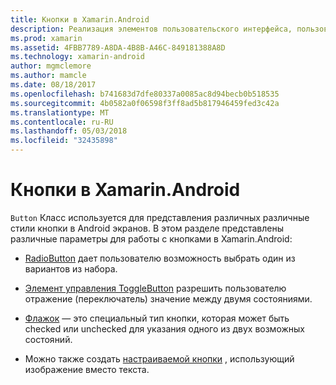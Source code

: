 ```yaml
---
title: Кнопки в Xamarin.Android
description: Реализация элементов пользовательского интерфейса, пользователь нажимает кнопку, чтобы выполнить действие
ms.prod: xamarin
ms.assetid: 4FBB7789-A8DA-4B8B-A46C-849181388A8D
ms.technology: xamarin-android
author: mgmclemore
ms.author: mamcle
ms.date: 08/18/2017
ms.openlocfilehash: b741683d7dfe80337a0085ac8d94becb0b518535
ms.sourcegitcommit: 4b0582a0f06598f3ff8ad5b817946459fed3c42a
ms.translationtype: MT
ms.contentlocale: ru-RU
ms.lasthandoff: 05/03/2018
ms.locfileid: "32435898"
---
```

# <a name="buttons-in-xamarinandroid"></a>Кнопки в Xamarin.Android

`Button` Класс используется для представления различных различные стили кнопки в Android экранов. В этом разделе представлены различные параметры для работы с кнопками в Xamarin.Android:

-   [RadioButton](~/android/user-interface/controls/buttons/radio-button.md) дает пользователю возможность выбрать один из вариантов из набора.

-   [Элемент управления ToggleButton](~/android/user-interface/controls/buttons/toggle-button.md) разрешить пользователю отражение (переключатель) значение между двумя состояниями.

-   [Флажок](~/android/user-interface/controls/buttons/check-box.md) — это специальный тип кнопки, которая может быть checked или unchecked для указания одного из двух возможных состояний.

-   Можно также создать [настраиваемой кнопки](~/android/user-interface/controls/buttons/custom-button.md) , использующий изображение вместо текста.
